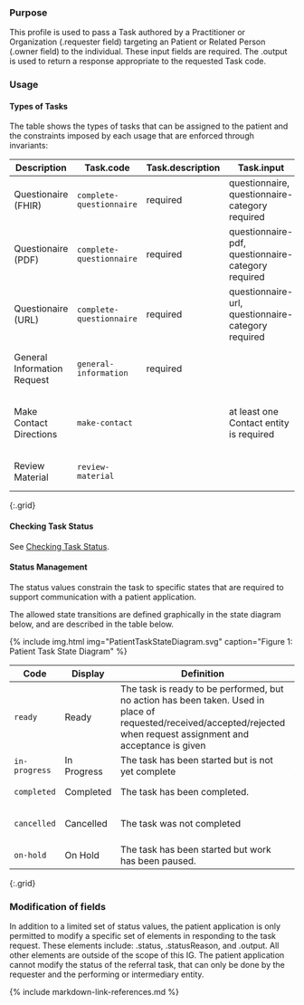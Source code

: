 ### Purpose
This profile is used to pass a Task authored by a Practitioner or Organization (.requester field) targeting an Patient or Related Person (.owner field) to the individual. These input fields are required.  The .output is used to return a response appropriate to the requested Task code.

### Usage

#### Types of Tasks

The table shows the types of tasks that can be assigned to the patient and the constraints imposed by each usage that are enforced through invariants:


|    Description     | Task.code             | Task.description | Task.input                  |  Task.output                                    |   Other |
| ------------------ | --------------------- | ---------------- | --------------------------- |------------------------------------------------ | ------ |
| Questionaire (FHIR)| `complete-questionnaire` | required | questionnaire, questionnaire-category required | If present, questionnaire-response   | |
| Questionaire (PDF)| `complete-questionnaire`  | required| questionnaire-pdf, questionnaire-category required | If present, questionnaire-response   | |
| Questionaire (URL)| `complete-questionnaire` | required| questionnaire-url, questionnaire-category required | If present, questionnaire-response   | |
| General Information Request | `general-information` | required |        | If present, general-information-response | The request is in Task.description |
| Make Contact Directions |  `make-contact` |  | at least one Contact entity is required | If present, Task.output must be “chosen-contact” |
| Review Material | `review-material` | |  | | Task.focus of DocumentReference is required. |
{:.grid}

#### Checking Task Status
See [Checking Task Status](checking_task_status.html).

#### Status Management
The status values constrain the task to specific states that are required to support communication with a patient application.

The allowed state transitions are defined graphically in the state diagram below, and are described in the table below.

{% include img.html img="PatientTaskStateDiagram.svg" caption="Figure 1: Patient Task State Diagram" %}

| Code | Display | Definition | Set By |
| ---- | ------- | ---------- | ------ |
| `ready` | Ready | The task is ready to be performed, but no action has been taken. Used in place of requested/received/accepted/rejected when request assignment and acceptance is given| Requester |
| `in-progress` | In Progress | The task has been started but is not yet complete | Patient App |
| `completed` | Completed | The task has been completed. |  Patient App|
| `cancelled`  |Cancelled  | The task was not completed | Requester or Patient App |
| `on-hold`  |On Hold | The task has been started but work has been paused. | |
{:.grid}

### Modification of fields
In addition to a limited set of status values, the patient application is only permitted to modify a specific set of elements in responding to the task request.  These elements include: .status, .statusReason, and .output.  All other elements are outside of the scope of this IG. The patient application cannot modify the status of the referral task, that can only be done by the requester and the performing or intermediary entity.

{% include markdown-link-references.md %}